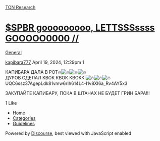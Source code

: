 [TON Research](/)

# [$SPBR gooooooooo, LETTSSSssss GOOOOO0000 //](/t/spbr-gooooooooo-lettsssssss-gooooo0000/11745)

[General](/c/general/4) 

    

[kapibara777](https://tonresear.ch/u/kapibara777)  April 19, 2024, 12:29pm  1

КАПИБАРА ДАЛА В РОТ:fire:![:fire:](https://tonresear.ch/images/emoji/twitter/fire.png?v=12 ":fire:")![:fire:](https://tonresear.ch/images/emoji/twitter/fire.png?v=12 ":fire:")![:fire:](https://tonresear.ch/images/emoji/twitter/fire.png?v=12 ":fire:")  
ДУРОВ СДЕЛАЛ КВОК КВОК КВОКК ![:fire:](https://tonresear.ch/images/emoji/twitter/fire.png?v=12 ":fire:")![:fire:](https://tonresear.ch/images/emoji/twitter/fire.png?v=12 ":fire:")![:fire:](https://tonresear.ch/images/emoji/twitter/fire.png?v=12 ":fire:")  
UQC6ssz37AgepLdk81vmw6rIh614L4-I1v8XI6a\_Rv4AY5x3

ЗАКУПАЙТЕ КАПИБАРУ, ПОКА В ШТАНАХ НЕ БУДЕТ ГРИН БАРА!!!

  1 Like

*   [Home](/)
*   [Categories](/categories)
*   [Guidelines](/guidelines)

Powered by [Discourse](https://www.discourse.org), best viewed with JavaScript enabled